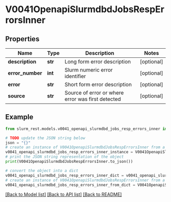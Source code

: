 # V0041OpenapiSlurmdbdJobsRespErrorsInner


## Properties

Name | Type | Description | Notes
------------ | ------------- | ------------- | -------------
**description** | **str** | Long form error description | [optional] 
**error_number** | **int** | Slurm numeric error identifier | [optional] 
**error** | **str** | Short form error description | [optional] 
**source** | **str** | Source of error or where error was first detected | [optional] 

## Example

```python
from slurm_rest.models.v0041_openapi_slurmdbd_jobs_resp_errors_inner import V0041OpenapiSlurmdbdJobsRespErrorsInner

# TODO update the JSON string below
json = "{}"
# create an instance of V0041OpenapiSlurmdbdJobsRespErrorsInner from a JSON string
v0041_openapi_slurmdbd_jobs_resp_errors_inner_instance = V0041OpenapiSlurmdbdJobsRespErrorsInner.from_json(json)
# print the JSON string representation of the object
print(V0041OpenapiSlurmdbdJobsRespErrorsInner.to_json())

# convert the object into a dict
v0041_openapi_slurmdbd_jobs_resp_errors_inner_dict = v0041_openapi_slurmdbd_jobs_resp_errors_inner_instance.to_dict()
# create an instance of V0041OpenapiSlurmdbdJobsRespErrorsInner from a dict
v0041_openapi_slurmdbd_jobs_resp_errors_inner_from_dict = V0041OpenapiSlurmdbdJobsRespErrorsInner.from_dict(v0041_openapi_slurmdbd_jobs_resp_errors_inner_dict)
```
[[Back to Model list]](../README.md#documentation-for-models) [[Back to API list]](../README.md#documentation-for-api-endpoints) [[Back to README]](../README.md)


